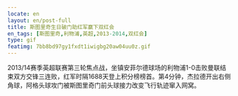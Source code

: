 ```yaml
---
locate: en
layout: en/post-full
title: 斯图里奇生日破门助红军赢下双红会
en_tags: [斯图里奇,利物浦,英超,2013-2014,双红会]
type: gif
featimg: 7bb8bd97gy1fxdt1iwigbg20aw04uu0z.gif
---
```


2013/14赛季英超联赛第三轮焦点战，坐镇安菲尔德球场的利物浦1-0击败曼联结束双方交锋三连败，红军时隔1688天登上积分榜榜首。第4分钟，杰拉德开出右侧角球，阿格头球攻门被斯图里奇门前头球接力改变飞行轨迹窜入网窝。